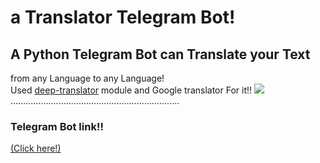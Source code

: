 # a Translator Telegram Bot!
<h2>A Python Telegram Bot can Translate your Text</h2>
from any Language to any Language!<br>
Used <a href="https://deep-translator.readthedocs.io/en/latest/">deep-translator</a>  module and Google translator For it!!
<img src="https://s6.uupload.ir/files/translatorpic_j96o.jpg"><br>
...................................................................
<h3>Telegram Bot link!!</h3>
<a href="https://t.me/googletranslatorpybot">(Click here!)</a> <br></h2>
